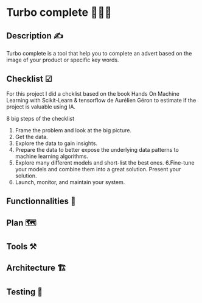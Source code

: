 # Turbo complete 🚀🚀🚀

## Description ✍

Turbo complete is a tool that help you to complete an advert based on the image of your product or specific key words.


## Checklist ☑

For this project I did a chcklist based on the book Hands On Machine Learning with Scikit-Learn & tensorflow de Aurélien Géron to estimate if the project is valuable using IA.

8 big steps of the checklist

1. Frame the problem and look at the big picture.
2. Get the data.
3. Explore the data to gain insights.
4. Prepare the data to better expose the underlying data patterns to machine learning algorithms.
5. Explore many different models and short-list the best ones.
6.Fine-tune your models and combine them into a great solution.
Present your solution.
7. Launch, monitor, and maintain your system.

## Functionnalities 🧱

## Plan 🗺️

## Tools ⚒️

## Architecture 🏗️

## Testing 🧪

